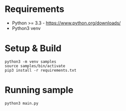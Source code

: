 # Requirements
* Python >= 3.3 - https://www.python.org/downloads/
* Python3 venv

# Setup & Build
```
python3 -m venv samples
source samples/bin/activate
pip3 install -r requirements.txt
```

# Running sample
```
python3 main.py
```
